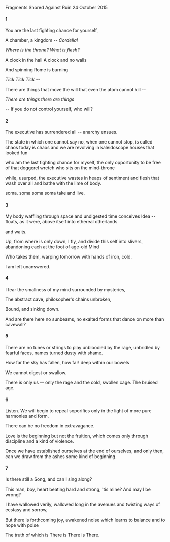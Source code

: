 Fragments Shored Against Ruin 
24 October 2015

#### 1

You are the last fighting chance 
for yourself,

A chamber, a kingdom 
-- *Cordelia!*

*Where is the throne?* 
*What is flesh?*

A clock in the hall 
A clock and no walls

And spinning 
Rome is burning

*Tick Tick Tick* --

There are things that move the will 
that even the atom cannot kill --

*There are things there are things*

-- If you do not control yourself, 
who will?

#### 2

The executive has surrendered 
all -- anarchy ensues.

The state in which one cannot say no,
when one cannot stop,
is called chaos today is chaos
and we are revolving in kaleidoscope
houses that looked fun

who am the last fighting chance
for myself, the only opportunity
to be free of that doggerel wretch
who sits on the mind-throne

while, usurped, the executive wastes
in heaps of sentiment and flesh
that wash over all
and bathe with the lime of body.

soma. soma soma soma
take and live.

#### 3

My body waffling through space 
and undigested time conceives 
Idea -- floats, as it were, above itself 
into ethereal otherlands

and waits.

Up, from where is only down, 
I fly, and divide this self 
into slivers, abandoning each 
at the foot of age-old Mind

Who takes them, warping tomorrow 
with hands of iron, cold. 

I am left unanswered.

#### 4

I fear the smallness of my mind 
surrounded by mysteries,

The abstract cave, 
philosopher's chains 
unbroken,

Bound, 
and sinking down.

And are there here no sunbeams, 
no exalted forms that dance 
on more than cavewall?

#### 5

There are no tunes or strings to play 
unbloodied by the rage, unbridled 
by fearful faces, names 
turned dusty with shame.

How far the sky has fallen, 
how far! deep within our bowels

We cannot digest 
or swallow.

There is only us -- only the rage 
and the cold, swollen cage. 
The bruised age.

#### 6

Listen. We will begin 
to repeal soporifics 
only in the light of more pure 
harmonies and form.

There can be no freedom in extravagance.

Love is the beginning but not the fruition, 
which comes only through discipline 
and a kind of violence.

Once we have established ourselves 
at the end of ourselves, and only then, 
can we draw from the ashes 
some kind of beginning.

#### 7

Is there still a Song, 
and can I sing along?

This man, boy, heart beating hard and strong, 
'tis mine? And may I be wrong?

I have wallowed verily, wallowed long 
in the avenues and twisting ways 
of ecstasy and sorrow,

But there is forthcoming joy, 
awakened noise which learns to balance 
and to hope with poise

The truth of which 
is There is There is There.
